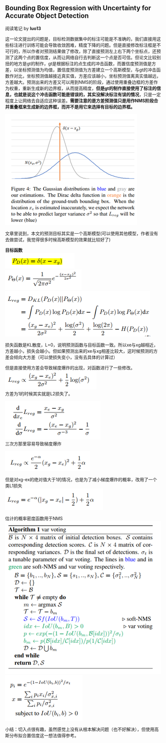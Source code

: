 ## Bounding Box Regression with Uncertainty for Accurate Object Detection
阅读笔记 by **luo13**  

这一论文提出的问题是，目标检测数据集中的标注可能是不准确的，我们直接用这些标注进行训练可能会导致收敛困难，精度下降的问题。但是直接修改标注框是不可行的，所以作者对预测结果做了修改，除了直接预测左上右下两个坐标点，还预测了这两个点的置信度，从而让网络自行去判断这一个点是否可信。但论文比较别扭的地方是gt的制作，gt是根据标注的点生成的冲击函数，而置信度预测值是方差，以坐标预测值为均值，置信度预测值为方差建立一个高斯模型，与gt的冲击函数作对比，坐标预测值越接近真实值，方差应该越小，坐标预测值离真实值越远，方差越大。预测出来的方差又可以用到NMS的阶段，通过使用重叠边框的方差作为权重，重新生成新的边界框，从而提高精度，**但是gt的制作直接使用了标注的信息，也就是说这个冲击函数可能是错误的，其实没解决标注有误的情况**，只是一定程度上让网络去自适应这种误差。**需要注意的是方差预测值只是用作NMS阶段合并重叠框来生成新的边界框，而并不是用它来选择有目标的边界框。**

![函数](../../../img/bboxes_regression_uncertain/函数.png)   

文章里说到，本文的预测目标其实是一个高斯模型(可以使用其他模型，作者没有去做尝试，我觉得很多时候高斯模型的效果就比较好了)  

**目标函数**  
![目标函数](../../../img/bboxes_regression_uncertain/目标函数.png)  
![预测函数](../../../img/bboxes_regression_uncertain/预测函数.png)  
![loss](../../../img/bboxes_regression_uncertain/loss.png)  

损失函数是KL散度，L=0，说明预测函数与目标函数一致。所以xe与xg越相近，方差越小，损失会越小。但如果预测出来的xe与xg相差比较大，这时候预测的方差会倾向大方差（可以使损失变小，没有去具体的计算过）  

但是直接使用方差会导致梯度爆炸的出现，对函数进行了一些修改。  
![去掉常数项](../../../img/bboxes_regression_uncertain/去掉常数项.png)  
方差为1的时候其实就是L2损失了。  

![求导](../../../img/bboxes_regression_uncertain/求导.png)  
三次方那里容易导致梯度爆炸  

![替换](../../../img/bboxes_regression_uncertain/替换.png)  

但是对xg-ex的绝对值大于1的情况，也是为了减小梯度爆炸的概率，改用了一个类L1损失  
![大于1](../../../img/bboxes_regression_uncertain/大于1.png)  

估计的概率密度函数用于NMS  
![算法流程](../../../img/bboxes_regression_uncertain/算法流程.png)  
![计算](../../../img/bboxes_regression_uncertain/计算.png)  

小结：切入点很有趣，虽然感觉上没有从根本解决问题（也不好解决），但使用高斯分布拟合置信度这一想法值得参考。
